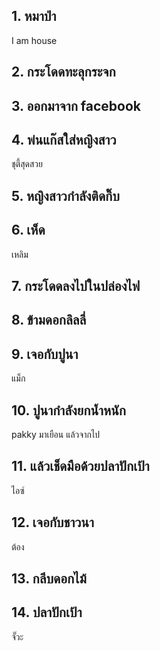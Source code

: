 ## 1. หมาป่า
I am house
## 2. กระโดดทะลุกระจก

## 3. ออกมาจาก facebook

## 4. พ่นแก๊สใส่หญิงสาว
ชุตี้สุดสวย
## 5. หญิงสาวกำลังติดกิ๊บ

## 6. เห็ด
เหลิม

## 7. กระโดดลงไปในปล่องไฟ

## 8. ข้ามดอกลิลลี่

## 9. เจอกับปูนา
แม็ก

## 10. ปูนากำลังยกน้ำหนัก
pakky มาเยือน แล้วจากไป

## 11. แล้วเช็ดมือด้วยปลาปักเป้า
ไอซ์
## 12. เจอกับชาวนา
ต้อง
## 13. กลีบดอกไม้

## 14. ปลาปักเป้า
จั๊วะ
